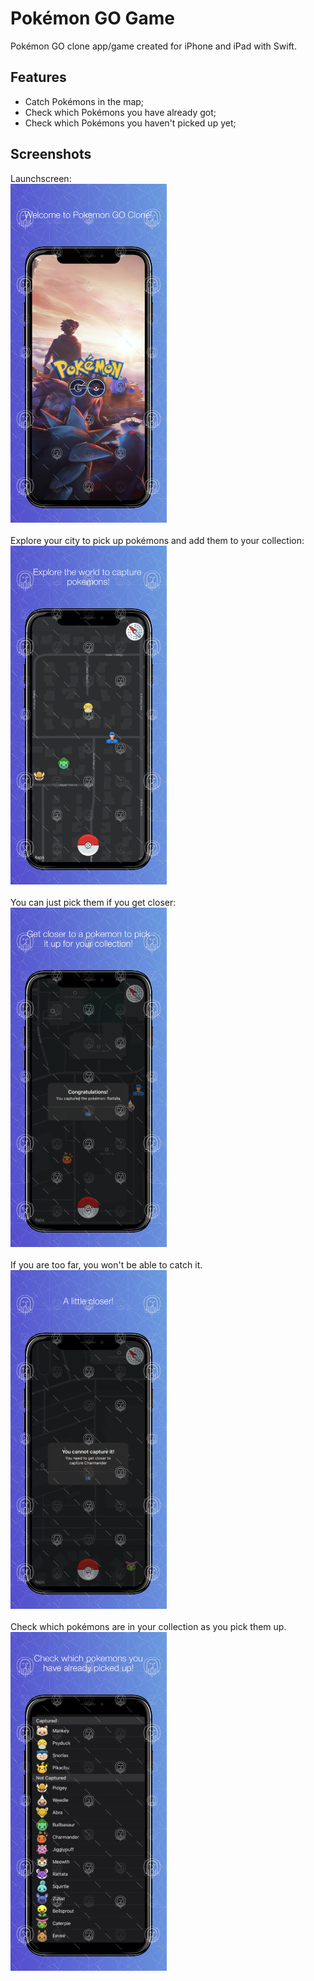 # Pokémon GO Game

Pokémon GO clone app/game created for iPhone and iPad with Swift.

## Features

- Catch Pokémons in the map;
- Check which Pokémons you have already got;
- Check which Pokémons you haven't picked up yet;

## Screenshots

Launchscreen:
<br />
<img src="doc-images/screenshot_1.png" width="250" />
<br />
<br />
Explore your city to pick up pokémons and add them to your collection:
<br />
<img src="doc-images/screenshot_2.png" width="250" />
<br />
<br />
You can just pick them if you get closer:
<br />
<img src="doc-images/screenshot_3.png" width="250" />
<br />
<br />
If you are too far, you won't be able to catch it.
<br />
<img src="doc-images/screenshot_4.png" width="250" />
<br />
<br />
Check which pokémons are in your collection as you pick them up.
<br />
<img src="doc-images/screenshot_5.png" width="250" />
<br />
<br />

